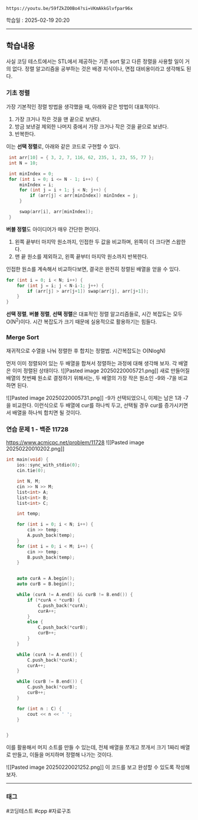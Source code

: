 ```vid
https://youtu.be/59fZkZO0Bo4?si=VKmAkkGlvfpar96x
```

학습일 : 2025-02-19 20:20

---
## 학습내용

사실 코딩 테스트에서는 STL에서 제공하는 기존 sort 말고 다른 정렬을 사용할 일이 거의 없다. 정렬 알고리즘을 공부하는 것은 배경 지식이나, 면접 대비용이라고 생각해도 된다.

### 기초 정렬

가장 기본적인 정렬 방법을 생각했을 때, 아래와 같은 방법이 대표적이다.

1. 가장 크거나 작은 것을 맨 끝으로 보낸다.
2. 방금 보낸걸 제외한 나머지 중에서 가장 크거나 작은 것을 끝으로 보낸다.
3. 반복한다.

이는 **선택 정렬**로, 아래와 같은 코드로 구현할 수 있다.

```c++ title:"선택 정렬" fold
 int arr[10] = { 3, 2, 7, 116, 62, 235, 1, 23, 55, 77 };
 int N = 10;

 int minIndex = 0;
 for (int i = 0; i <= N - 1; i++) {
     minIndex = i;
     for (int j = i + 1; j < N; j++) {
         if (arr[j] < arr[minIndex]) minIndex = j;
     }

     swap(arr[i], arr[minIndex]);
 }
```

**버블 정렬**도 아이디어가 매우 간단한 편이다.
1. 왼쪽 끝부터 마지막 원소까지, 인접한 두 값을 비교하며, 왼쪽이 더 크다면 스왑한다.
2. 맨 끝 원소를 제외하고, 왼쪽 끝부터 마지막 원소까지 반복한다.

인접한 원소를 계속해서 비교하다보면, 결국은 완전히 정렬된 배열을 얻을 수 있다.

```c++ title:"버블 정렬" fold
for (int i = 0; i < N; i++) {
	for (int j = i; j < N-i-1; j++) {
		if (arr[j] > arr[j+1]) swap(arr[j], arr[j+1]);
	}
}
```
**선택 정렬**, **버블 정렬**, **선택 정렬**은 대표적인 정렬 알고리즘들로, 시간 복잡도는 모두 O(N<sup>2</sup>)이다. 시간 복잡도가 크기 때문에 실용적으로 활용하기는 힘들다.

### Merge Sort

재귀적으로 수열을 나눠 정렬한 후 합치는 정렬법. 시간복잡도는 O(NlogN)

먼저 이미  정렬되어 있는 두 배열을 합쳐서 정렬하는 과정에 대해 생각해 보자. 각 배열은 이미 정렬된 상태이다.
![[Pasted image 20250220005721.png]]
새로 만들어질 배열의 첫번째 원소로 결정하기 위해서는, 두 배열의 가장 작은 원소인 -9와 -7을 비교하면 된다.


![[Pasted image 20250220005731.png]]
-9가 선택되었으니, 이제는 남은 1과 -7을 비교한다. 이런식으로 두 배열에 cur를 하나씩 두고, 선택될 경우 cur를 증가시키면서 배열을 하나씩 합치면 될 것이다.

### 연습 문제 1 - 백준 11728
https://www.acmicpc.net/problem/11728
![[Pasted image 20250220010202.png]]

```c++ fold title:"내가 작성한 코드"
int main(void) {
    ios::sync_with_stdio(0);
    cin.tie(0);

    int N, M;
    cin >> N >> M;
    list<int> A;
    list<int> B;
    list<int> C;

    int temp;

    for (int i = 0; i < N; i++) {
        cin >> temp;
        A.push_back(temp);
    }
    for (int i = 0; i < M; i++) {
        cin >> temp;
        B.push_back(temp);
    }


    auto curA = A.begin();
    auto curB = B.begin();

    while (curA != A.end() && curB != B.end()) {
        if (*curA < *curB) {
            C.push_back(*curA);
            curA++;
        }
        else {
            C.push_back(*curB);
            curB++;
        }
    }

    while (curA != A.end()) {
        C.push_back(*curA);
        curA++;
    }

    while (curB != B.end()) {
        C.push_back(*curB);
        curB++;
    }

    for (int n : C) {
        cout << n << ' ';
    }


}
```

이를 활용해서 머지 소트를 만들 수 있는데, 전체 배열을 쪼개고 쪼개서 크기 1짜리 배열로 만들고, 이들을 머지하며 정렬해 나가는 것이다.

![[Pasted image 20250220021252.png]]
이 코드를 보고 완성할 수 있도록 작성해보자.



---
### 태그
#코딩테스트 #cpp #자료구조



